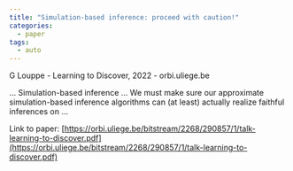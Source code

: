 ```yaml
---
title: "Simulation-based inference: proceed with caution!"
categories:
  - paper
tags:
  - auto
---
```

G Louppe - Learning to Discover, 2022 - orbi.uliege.be

… Simulation-based inference … We must make sure our approximate simulation-based inference algorithms can (at least) actually realize faithful inferences on …

Link to paper: [https://orbi.uliege.be/bitstream/2268/290857/1/talk-learning-to-discover.pdf](https://orbi.uliege.be/bitstream/2268/290857/1/talk-learning-to-discover.pdf)
